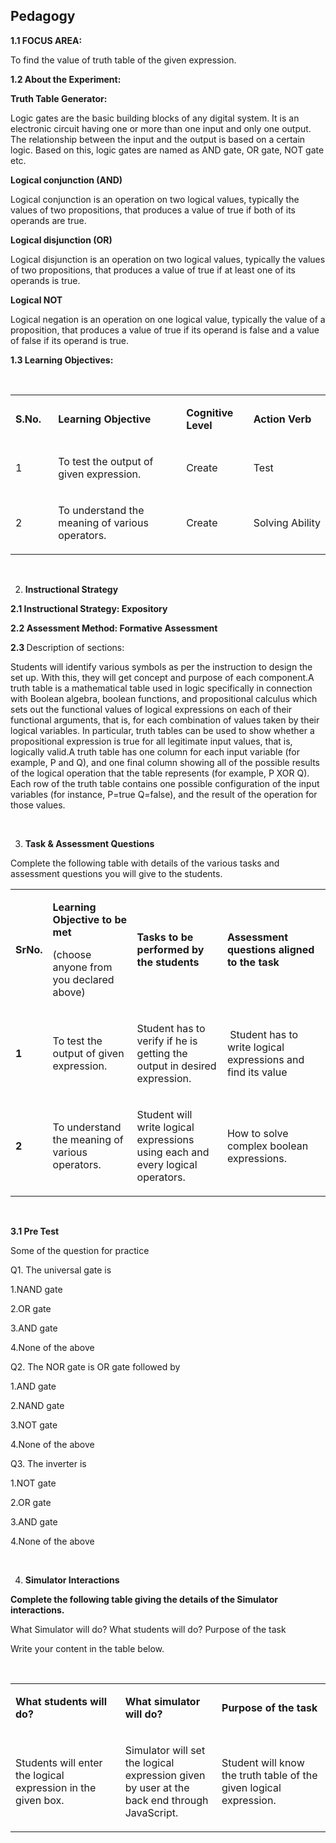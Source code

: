 ## Pedagogy
<p><strong>1.1</strong><strong> FOCUS AREA: </strong></p>
<p>To find the value of truth table of the given expression.</p>
<p><strong>1.2 About the Experiment: </strong></p>
<p><strong>Truth Table Generator:</strong></p>
<p>Logic gates are the basic building blocks of any digital system.
It is an electronic circuit having one or more than one input and only one output. 
The relationship between the input and the output is based on a certain logic.
Based on this, logic gates are named as AND gate, OR gate, NOT gate etc.</p>
 <p><b>Logical conjunction (AND)</b></p>
<p>Logical conjunction is an operation on two logical values, typically the values of two propositions, that produces a value of true if both of its operands are true.</p>
<p><b>Logical disjunction (OR)</b></p>
<p>Logical disjunction is an operation on two logical values, typically the values of two propositions, that produces a value of true if at least one of its operands is true.</p>
<p><b>Logical NOT</b></p>
<p>Logical negation is an operation on one logical value, typically the value of a proposition, that produces a value of true if its operand is false and a value of false if its operand is true.</p>
  <p><strong>1.3 Learning Objectives:</strong></p>
<p>&nbsp;</p>
<table width="612">
<tbody>
<tr>
<td width="68">
<p><strong>S.No.</strong></p>
</td>
<td width="334">
<p><strong>Learning Objective</strong></p>
</td>
<td width="115">
<p><strong>Cognitive Level</strong></p>
</td>
<td width="94">
<p><strong>Action Verb</strong></p>
</td>
</tr>
<tr>
<td width="68">
<p>1</p>
</td>
<td width="334">
<p>To test the output of given expression.</p>
</td>
<td width="115">
<p>Create</p>
</td>
<td width="94">
<p>Test</p>
</td>
</tr>
<tr>
<td width="68">
<p>2</p>
</td>
<td width="334">
<p>To understand the meaning of various operators.</p>
</td>
<td width="115">
<p>Create</p>
</td>
<td width="94">
<p>Solving&nbsp;Ability</p>
</td>
</tr>

</tbody>
</table>
<p><strong>&nbsp;</strong></p>
<ol start="2">
<li><strong> Instructional Strategy </strong></li>
</ol>
<p><strong>2.1 Instructional Strategy: Expository</strong></p>
<p><strong>2.2 Assessment Method: Formative Assessment</strong></p>
<p><strong>2.3 </strong>Description of sections:</p>
<p>Students will identify various symbols as per the instruction to design the set up. With this, they will get concept and purpose of each component.A truth table is a mathematical table used in logic specifically in connection with Boolean algebra, boolean functions, and propositional calculus which sets out the functional values of logical expressions on each of their functional arguments, that is, for each combination of values taken by their logical variables. In particular, truth tables can be used to show whether a propositional expression is true for all legitimate input values, that is, logically valid.A truth table has one column for each input variable (for example, P and Q), and one final column showing all of the possible results of the logical operation that the table represents (for example, P XOR Q). Each row of the truth table contains one possible configuration of the input variables (for instance, P=true Q=false), and the result of the operation for those values.&nbsp;</p>
<p>&nbsp;</p>
<ol start="3">
<li><strong> Task &amp; Assessment Questions</strong></li>
</ol>
<p>Complete the following table with details of the various tasks and assessment questions you will give to the students.</p>
<table width="708">
<tbody>
<tr>
<td width="32">
<p><strong>SrNo.</strong></p>
</td>
<td width="220">
<p><strong>Learning Objective to be met </strong></p>
<p>(choose anyone from you declared above)</p>
</td>
<td width="245">
<p><strong>Tasks to be performed by the students</strong></p>
</td>
<td width="211">
<p><strong>Assessment questions aligned to the task</strong></p>
</td>
</tr>
<tr>
<td width="32">
<p><strong>1</strong></p>
</td>
<td width="220">
<p>To test the output of given expression.</p>
</td>
<td width="245">
<p>Student has to verify if he is getting the output in desired expression.</p>
</td>
<td width="211">
<p>&nbsp;Student has to write logical expressions and find its value </p>
</td>
</tr>
<tr>
<td width="32">
<p><strong>2</strong></p>
</td>
<td width="220">
<p>To understand the meaning of various operators.</p>
</td>
<td width="245">
<p>Student will write logical expressions using each and every logical operators.</p>
</td>
<td width="211">
<p>How to solve complex&nbsp;boolean expressions.</p>
</td>
</tr>

</tbody>
</table>
<p>&nbsp;</p>
 <b> 3.1 Pre Test</b>
<P>
  <P>Some of the question  for practice</p>
Q1. The universal gate is</P>

<P>1.NAND gate</P>
<P>2.OR gate</P>
<P>3.AND gate</P>
<P>4.None of the above</P>
<P>Q2. The NOR gate is OR gate followed by</P>

<P>1.AND gate</P>
<P>2.NAND gate</P>
<P>3.NOT gate</P>
<P>4.None of the above</P>
<P>Q3. The inverter is</P>

<P>1.NOT gate</P>
<P>2.OR gate</P>
<P>3.AND gate</P>
<P>4.None of the above</P>
<p>&nbsp;</p>
<ol start="4">
<li><strong> Simulator Interactions</strong></li>
</ol>
<p><strong>Complete the following table giving the details of the Simulator interactions.</strong></p>
<p>What Simulator will do? What students will do? Purpose of the task</p>
<p>Write your content in the table below.</p>
<p>&nbsp;</p>
<table width="703">
<tbody>
<tr>
<td width="254">
<p><strong>What students will do?</strong></p>
</td>
<td width="204">
<p><strong>What simulator will do?</strong></p>
</td>
<td width="245">
<p><strong>Purpose of the task</strong></p>
</td>
</tr>
<tr>
<td width="254">
<p>Students will enter the logical expression in the given box.</p>
</td>
<td width="204">
<p>Simulator will set the logical expression given by user at the back end through JavaScript.</p>
</td>
<td width="245">
<p>Student will know the truth table of the given logical expression.</p>
</td>
</tr>
